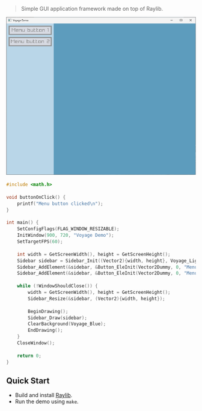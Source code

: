 > Simple GUI application framework made on top of Raylib.

![Demo](./images/demo1.png)

``` c
#include <math.h>

void buttonOnClick() {
	printf("Menu button clicked\n");
}

int main() {
	SetConfigFlags(FLAG_WINDOW_RESIZABLE);
	InitWindow(900, 720, "Voyage Demo");
	SetTargetFPS(60);
	
	int width = GetScreenWidth(), height = GetScreenHeight();
	Sidebar sidebar = Sidebar_Init((Vector2){width, height}, Voyage_LightBlue);
	Sidebar_AddElement(&sidebar, &Button_EleInit(Vector2Dummy, 0, "Menu button 1", &buttonOnClick));	
	Sidebar_AddElement(&sidebar, &Button_EleInit(Vector2Dummy, 0, "Menu button 2", NULL));
	
	while (!WindowShouldClose()) {
		width = GetScreenWidth(), height = GetScreenHeight();
		Sidebar_Resize(&sidebar, (Vector2){width, height});
		
		BeginDrawing();
		Sidebar_Draw(sidebar);
		ClearBackground(Voyage_Blue);
		EndDrawing();
	}
	CloseWindow();
	
	return 0;
}
```

## Quick Start
- Build and install [Raylib](https://github.com/raysan5/raylib?tab=readme-ov-file#build-and-installation).
- Run the demo using `make`.
